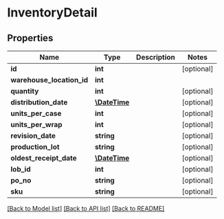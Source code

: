 # InventoryDetail

## Properties
Name | Type | Description | Notes
------------ | ------------- | ------------- | -------------
**id** | **int** |  | [optional] 
**warehouse_location_id** | **int** |  | 
**quantity** | **int** |  | [optional] 
**distribution_date** | [**\DateTime**](\DateTime.md) |  | [optional] 
**units_per_case** | **int** |  | [optional] 
**units_per_wrap** | **int** |  | [optional] 
**revision_date** | **string** |  | [optional] 
**production_lot** | **string** |  | [optional] 
**oldest_receipt_date** | [**\DateTime**](\DateTime.md) |  | [optional] 
**lob_id** | **int** |  | [optional] 
**po_no** | **string** |  | [optional] 
**sku** | **string** |  | [optional] 

[[Back to Model list]](../README.md#documentation-for-models) [[Back to API list]](../README.md#documentation-for-api-endpoints) [[Back to README]](../README.md)


